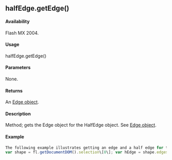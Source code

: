 ## halfEdge.getEdge()

#### Availability

Flash MX 2004.

#### Usage

halfEdge.getEdge()

#### Parameters

None.

#### Returns

An [Edge object](#!AdobeDocs/developers-animatesdk-docs/test/Edge_object/edge_summary.md).

#### Description

Method; gets the Edge object for the HalfEdge object. See [Edge object](#!AdobeDocs/developers-animatesdk-docs/test/Edge_object/edge_summary.md).

#### Example

```javascript
The following example illustrates getting an edge and a half edge for the specified shape:
var shape = fl.getDocumentDOM().selection\[0\]; var hEdge = shape.edges\[0\].getHalfEdge(0); var edge = hEdge.getEdge();

```